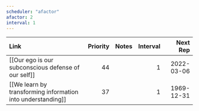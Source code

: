 ```yaml
---
scheduler: "afactor"
afactor: 2
interval: 1
---
```

| Link                                                        | Priority | Notes | Interval |   Next Rep |
| :---------------------------------------------------------- | -------: | :---- | -------: | ---------: |
| [[Our ego is our subconscious defense of our self]]         |       44 |       |        1 | 2022-03-06 |
| [[We learn by transforming information into understanding]] |       37 |       |        1 | 1969-12-31 |